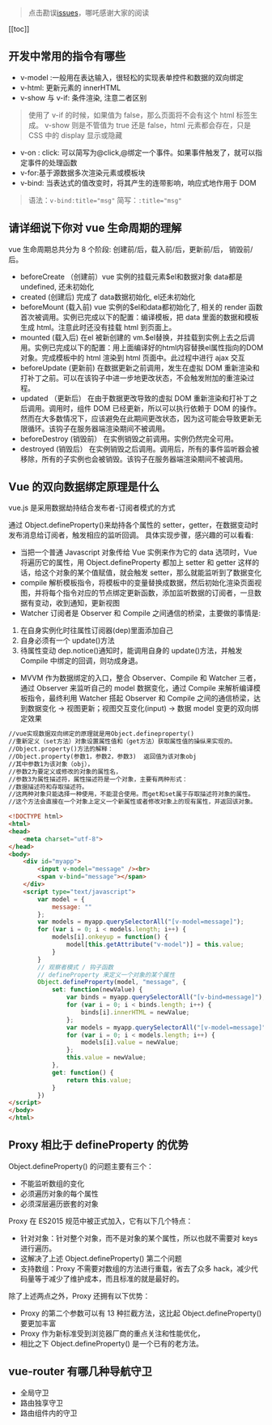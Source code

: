 > 点击勘误[issues](https://github.com/webVueBlog/learn-web/issues)，哪吒感谢大家的阅读

[[toc]]

## 开发中常用的指令有哪些 

- v-model :一般用在表达输入，很轻松的实现表单控件和数据的双向绑定 
- v-html: 更新元素的 innerHTML 
- v-show 与 v-if: 条件渲染, 注意二者区别
> 使用了 v-if 的时候，如果值为 false，那么页面将不会有这个 html 标签生成。
> v-show 则是不管值为 true 还是 false，html 元素都会存在，只是 CSS 中的 display 显示或隐藏 
- v-on : click: 可以简写为@click,@绑定一个事件。如果事件触发了，就可以指定事件的处理函数 
- v-for:基于源数据多次渲染元素或模板块 
- v-bind: 当表达式的值改变时，将其产生的连带影响，响应式地作用于 DOM
> 语法：`v-bind:title="msg"`
> 简写：`:title="msg"  `

## 请详细说下你对 vue 生命周期的理解 

vue 生命周期总共分为 8 个阶段: 创建前/后，载入前/后，更新前/后， 销毁前/后。 

- beforeCreate （创建前）vue 实例的挂载元素$el和数据对象 data都是undefined, 还未初始化 
- created (创建后) 完成了 data数据初始化, el还未初始化 
- beforeMount (载入前) vue 实例的$el和data都初始化了, 相关的 render 函数首次被调用。实例已完成以下的配置：编译模板，把 data 里面的数据和模板生成 html。注意此时还没有挂载 html 到页面上。 
- mounted (载入后) 在el 被新创建的 vm.$el替换，并挂载到实例上去之后调用。实例已完成以下的配置：用上面编译好的html内容替换el属性指向的DOM对象。完成模板中的 html 渲染到 html 页面中。此过程中进行 ajax 交互 
- beforeUpdate (更新前) 在数据更新之前调用，发生在虚拟 DOM 重新渲染和打补丁之前。可以在该钩子中进一步地更改状态，不会触发附加的重渲染过程。 
- updated （更新后） 在由于数据更改导致的虚拟 DOM 重新渲染和打补丁之后调用。调用时，组件 DOM 已经更新，所以可以执行依赖于 DOM 的操作。然而在大多数情况下，应该避免在此期间更改状态，因为这可能会导致更新无限循环。该钩子在服务器端渲染期间不被调用。 
- beforeDestroy (销毁前） 在实例销毁之前调用。实例仍然完全可用。 
- destroyed (销毁后） 在实例销毁之后调用。调用后，所有的事件监听器会被移除，所有的子实例也会被销毁。该钩子在服务器端渲染期间不被调用。 

## Vue 的双向数据绑定原理是什么 

vue.js 是采用数据劫持结合发布者-订阅者模式的方式

通过 Object.defineProperty()来劫持各个属性的 setter，getter，在数据变动时发布消息给订阅者，触发相应的监听回调。
具体实现步骤，感兴趣的可以看看: 

- 当把一个普通 Javascript 对象传给 Vue 实例来作为它的 data 选项时，Vue 将遍历它的属性，用 Object.defineProperty 都加上 setter 和 getter 这样的话，给这个对象的某个值赋值，就会触发 setter，那么就能监听到了数据变化 
- compile 解析模板指令，将模板中的变量替换成数据，然后初始化渲染页面视图，并将每个指令对应的节点绑定更新函数，添加监听数据的订阅者，一旦数据有变动，收到通知，更新视图 
- Watcher 订阅者是 Observer 和 Compile 之间通信的桥梁，主要做的事情是:

1. 在自身实例化时往属性订阅器(dep)里面添加自己
2. 自身必须有一个 update()方法
3. 待属性变动 dep.notice()通知时，能调用自身的 update()方法，并触发 Compile 中绑定的回调，则功成身退。 

- MVVM 作为数据绑定的入口，整合 Observer、Compile 和 Watcher 三者，通过 Observer 来监听自己的 model 数据变化，通过 Compile 来解析编译模板指令，最终利用 Watcher 搭起 Observer 和 Compile 之间的通信桥梁，达到数据变化 -> 视图更新；视图交互变化(input) -> 数据 model 变更的双向绑定效果

```html
//vue实现数据双向绑定的原理就是用Object.defineproperty()
//重新定义（set方法）对象设置属性值和（get方法）获取属性值的操纵来实现的。
//Object.property()方法的解释：
//Object.property(参数1，参数2，参数3)  返回值为该对象obj
//其中参数1为该对象（obj），
//参数2为要定义或修改的对象的属性名，
//参数3为属性描述符，属性描述符是一个对象，主要有两种形式：
//数据描述符和存取描述符。
//这两种对象只能选择一种使用，不能混合使用。而get和set属于存取描述符对象的属性。
//这个方法会直接在一个对象上定义一个新属性或者修改对象上的现有属性，并返回该对象。

<!DOCTYPE html>
<html>
<head>
    <meta charset="utf-8">
</head>
<body>
    <div id="myapp">
        <input v-model="message" /><br>
        <span v-bind="message"></span>
    </div>
    <script type="text/javascript">
        var model = {
            message: ""
        };
        var models = myapp.querySelectorAll("[v-model=message]");
        for (var i = 0; i < models.length; i++) {
            models[i].onkeyup = function() {
                model[this.getAttribute("v-model")] = this.value;
            }
        }
        // 观察者模式 / 钩子函数
        // defineProperty 来定义一个对象的某个属性
        Object.defineProperty(model, "message", {
            set: function(newValue) {
                var binds = myapp.querySelectorAll("[v-bind=message]");
                for (var i = 0; i < binds.length; i++) {
                    binds[i].innerHTML = newValue;
                };
                var models = myapp.querySelectorAll("[v-model=message]");
                for (var i = 0; i < models.length; i++) {
                    models[i].value = newValue;
                };
                this.value = newValue;
            },
            get: function() {
                return this.value;
            }
        })
</script>
</body>
</html>
```

## Proxy 相比于 defineProperty 的优势 

Object.defineProperty() 的问题主要有三个： 

- 不能监听数组的变化
- 必须遍历对象的每个属性 
- 必须深层遍历嵌套的对象 

Proxy 在 ES2015 规范中被正式加入，它有以下几个特点： 

- 针对对象：针对整个对象，而不是对象的某个属性，所以也就不需要对 keys 进行遍历。
- 这解决了上述 Object.defineProperty() 第二个问题 
- 支持数组：Proxy 不需要对数组的方法进行重载，省去了众多 hack，减少代码量等于减少了维护成本，而且标准的就是最好的。  

除了上述两点之外，Proxy 还拥有以下优势： 

- Proxy 的第二个参数可以有 13 种拦截方法，这比起 Object.defineProperty() 要更加丰富 
- Proxy 作为新标准受到浏览器厂商的重点关注和性能优化，
- 相比之下 Object.defineProperty() 是一个已有的老方法。 

## vue-router 有哪几种导航守卫

- 全局守卫
- 路由独享守卫
- 路由组件内的守卫














